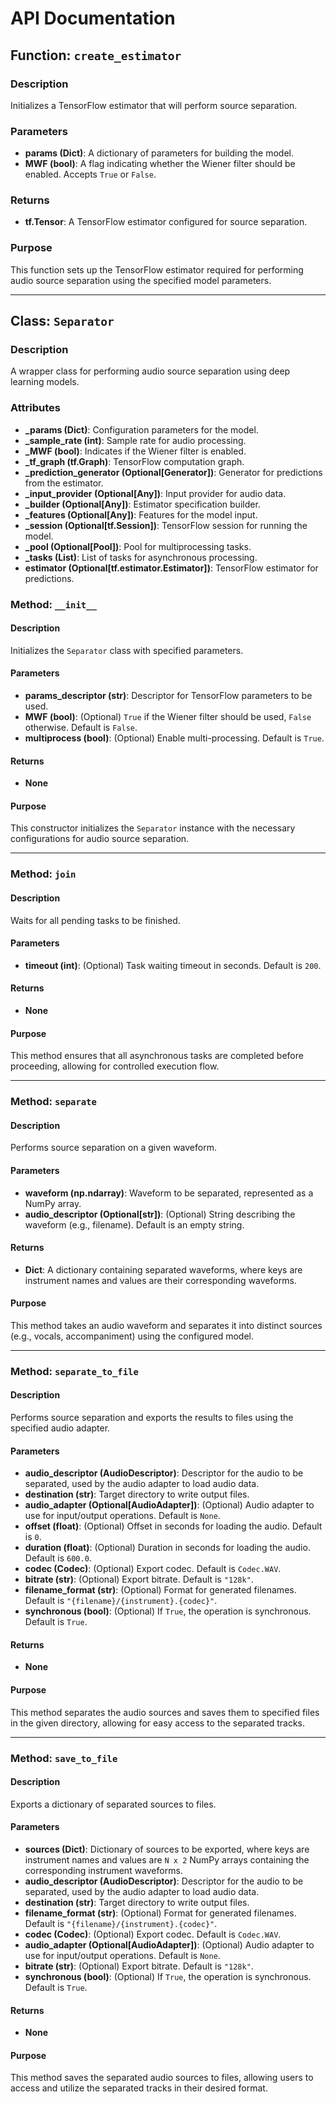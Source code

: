 # API Documentation

## Function: `create_estimator`

### Description
Initializes a TensorFlow estimator that will perform source separation.

### Parameters
- **params (Dict)**: A dictionary of parameters for building the model.
- **MWF (bool)**: A flag indicating whether the Wiener filter should be enabled. Accepts `True` or `False`.

### Returns
- **tf.Tensor**: A TensorFlow estimator configured for source separation.

### Purpose
This function sets up the TensorFlow estimator required for performing audio source separation using the specified model parameters.

---

## Class: `Separator`

### Description
A wrapper class for performing audio source separation using deep learning models.

### Attributes
- **_params (Dict)**: Configuration parameters for the model.
- **_sample_rate (int)**: Sample rate for audio processing.
- **_MWF (bool)**: Indicates if the Wiener filter is enabled.
- **_tf_graph (tf.Graph)**: TensorFlow computation graph.
- **_prediction_generator (Optional[Generator])**: Generator for predictions from the estimator.
- **_input_provider (Optional[Any])**: Input provider for audio data.
- **_builder (Optional[Any])**: Estimator specification builder.
- **_features (Optional[Any])**: Features for the model input.
- **_session (Optional[tf.Session])**: TensorFlow session for running the model.
- **_pool (Optional[Pool])**: Pool for multiprocessing tasks.
- **_tasks (List)**: List of tasks for asynchronous processing.
- **estimator (Optional[tf.estimator.Estimator])**: TensorFlow estimator for predictions.

### Method: `__init__`

#### Description
Initializes the `Separator` class with specified parameters.

#### Parameters
- **params_descriptor (str)**: Descriptor for TensorFlow parameters to be used.
- **MWF (bool)**: (Optional) `True` if the Wiener filter should be used, `False` otherwise. Default is `False`.
- **multiprocess (bool)**: (Optional) Enable multi-processing. Default is `True`.

#### Returns
- **None**

#### Purpose
This constructor initializes the `Separator` instance with the necessary configurations for audio source separation.

---

### Method: `join`

#### Description
Waits for all pending tasks to be finished.

#### Parameters
- **timeout (int)**: (Optional) Task waiting timeout in seconds. Default is `200`.

#### Returns
- **None**

#### Purpose
This method ensures that all asynchronous tasks are completed before proceeding, allowing for controlled execution flow.

---

### Method: `separate`

#### Description
Performs source separation on a given waveform.

#### Parameters
- **waveform (np.ndarray)**: Waveform to be separated, represented as a NumPy array.
- **audio_descriptor (Optional[str])**: (Optional) String describing the waveform (e.g., filename). Default is an empty string.

#### Returns
- **Dict**: A dictionary containing separated waveforms, where keys are instrument names and values are their corresponding waveforms.

#### Purpose
This method takes an audio waveform and separates it into distinct sources (e.g., vocals, accompaniment) using the configured model.

---

### Method: `separate_to_file`

#### Description
Performs source separation and exports the results to files using the specified audio adapter.

#### Parameters
- **audio_descriptor (AudioDescriptor)**: Descriptor for the audio to be separated, used by the audio adapter to load audio data.
- **destination (str)**: Target directory to write output files.
- **audio_adapter (Optional[AudioAdapter])**: (Optional) Audio adapter to use for input/output operations. Default is `None`.
- **offset (float)**: (Optional) Offset in seconds for loading the audio. Default is `0`.
- **duration (float)**: (Optional) Duration in seconds for loading the audio. Default is `600.0`.
- **codec (Codec)**: (Optional) Export codec. Default is `Codec.WAV`.
- **bitrate (str)**: (Optional) Export bitrate. Default is `"128k"`.
- **filename_format (str)**: (Optional) Format for generated filenames. Default is `"{filename}/{instrument}.{codec}"`.
- **synchronous (bool)**: (Optional) If `True`, the operation is synchronous. Default is `True`.

#### Returns
- **None**

#### Purpose
This method separates the audio sources and saves them to specified files in the given directory, allowing for easy access to the separated tracks.

---

### Method: `save_to_file`

#### Description
Exports a dictionary of separated sources to files.

#### Parameters
- **sources (Dict)**: Dictionary of sources to be exported, where keys are instrument names and values are `N x 2` NumPy arrays containing the corresponding instrument waveforms.
- **audio_descriptor (AudioDescriptor)**: Descriptor for the audio to be separated, used by the audio adapter to load audio data.
- **destination (str)**: Target directory to write output files.
- **filename_format (str)**: (Optional) Format for generated filenames. Default is `"{filename}/{instrument}.{codec}"`.
- **codec (Codec)**: (Optional) Export codec. Default is `Codec.WAV`.
- **audio_adapter (Optional[AudioAdapter])**: (Optional) Audio adapter to use for input/output operations. Default is `None`.
- **bitrate (str)**: (Optional) Export bitrate. Default is `"128k"`.
- **synchronous (bool)**: (Optional) If `True`, the operation is synchronous. Default is `True`.

#### Returns
- **None**

#### Purpose
This method saves the separated audio sources to files, allowing users to access and utilize the separated tracks in their desired format.